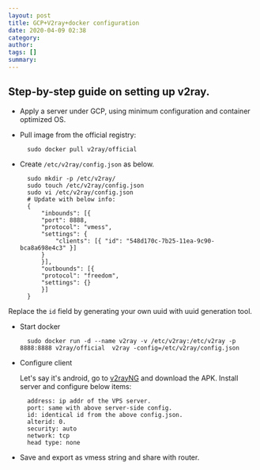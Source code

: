 ```yaml
---
layout: post
title: GCP+V2ray+docker configuration 
date: 2020-04-09 02:38
category: 
author: 
tags: []
summary: 
---
```


## Step-by-step guide on setting up v2ray.

- Apply a server under GCP, using minimum configuration and container optimized OS. 
- Pull image from the official registry:    

        sudo docker pull v2ray/official

- Create `/etc/v2ray/config.json` as below.

        sudo mkdir -p /etc/v2ray/
        sudo touch /etc/v2ray/config.json
        sudo vi /etc/v2ray/config.json
        # Update with below info:
        {
            "inbounds": [{
            "port": 8888,
            "protocol": "vmess",
            "settings": {
                "clients": [{ "id": "548d170c-7b25-11ea-9c90-bca8a698e4c3" }]
            }
            }],
            "outbounds": [{
            "protocol": "freedom",
            "settings": {}
            }]
        }

Replace the `id` field by generating your own uuid with uuid generation tool.

- Start docker
  
        sudo docker run -d --name v2ray -v /etc/v2ray:/etc/v2ray -p 8888:8888 v2ray/official  v2ray -config=/etc/v2ray/config.json

- Configure client
  
  Let's say it's android, go to [v2rayNG][V2rayNG] and download the APK.
  Install server and configure below items:

        address: ip addr of the VPS server.
        port: same with above server-side config.
        id: identical id from the above config.json.
        alterid: 0.
        security: auto
        network: tcp
        head type: none
  
  [v2rayNG]: https://github.com/2dust/v2rayNG/releases

- Save and export as vmess string and share with router.
